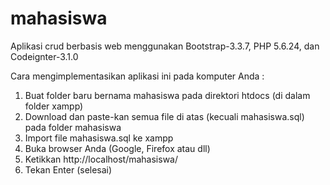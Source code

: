 # mahasiswa
Aplikasi crud berbasis web menggunakan Bootstrap-3.3.7, PHP 5.6.24, dan Codeignter-3.1.0

Cara mengimplementasikan aplikasi ini pada komputer Anda : 
1. Buat folder baru bernama mahasiswa pada direktori htdocs (di dalam folder xampp) 
2. Download dan paste-kan semua file di atas (kecuali mahasiswa.sql) pada folder mahasiswa 
3. Import file mahasiswa.sql ke xampp 
4. Buka browser Anda (Google, Firefox atau dll) 
5. Ketikkan http://localhost/mahasiswa/ 
6. Tekan Enter (selesai)

